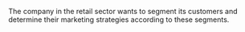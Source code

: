 The company in the retail sector wants to segment its customers and determine their marketing strategies according to these segments.
